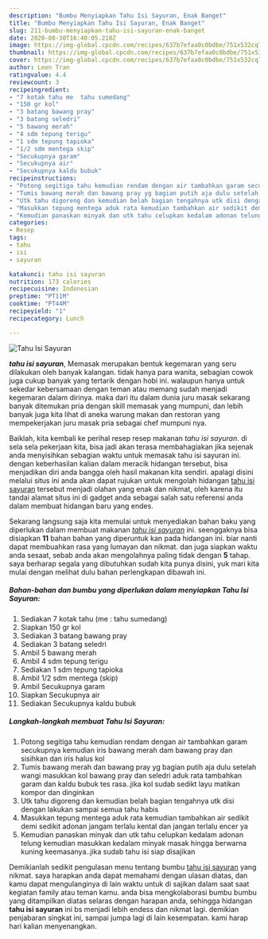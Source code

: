 ```yaml
---
description: "Bumbu Menyiapkan Tahu Isi Sayuran, Enak Banget"
title: "Bumbu Menyiapkan Tahu Isi Sayuran, Enak Banget"
slug: 211-bumbu-menyiapkan-tahu-isi-sayuran-enak-banget
date: 2020-08-30T16:40:05.210Z
image: https://img-global.cpcdn.com/recipes/637b7efaa0c0bdbe/751x532cq70/tahu-isi-sayuran-foto-resep-utama.jpg
thumbnail: https://img-global.cpcdn.com/recipes/637b7efaa0c0bdbe/751x532cq70/tahu-isi-sayuran-foto-resep-utama.jpg
cover: https://img-global.cpcdn.com/recipes/637b7efaa0c0bdbe/751x532cq70/tahu-isi-sayuran-foto-resep-utama.jpg
author: Leon Tran
ratingvalue: 4.4
reviewcount: 3
recipeingredient:
- "7 kotak tahu me  tahu sumedang"
- "150 gr kol"
- "3 batang bawang pray"
- "3 batang seledri"
- "5 bawang merah"
- "4 sdm tepung terigu"
- "1 sdm tepung tapioka"
- "1/2 sdm mentega skip"
- "Secukupnya garam"
- "Secukupnya air"
- "Secukupnya kaldu bubuk"
recipeinstructions:
- "Potong segitiga tahu kemudian rendam dengan air tambahkan garam secukupnya kemudian iris bawang merah dam bawang pray dan sisihkan dan iris halus kol"
- "Tumis bawang merah dan bawang pray yg bagian putih aja dulu setelah wangi masukkan kol bawang pray dan seledri aduk rata tambahkan garam dan kaldu bubuk tes rasa..jika kol sudab sedikt layu matikan kompor dan dinginkan"
- "Utk tahu digoreng dan kemudian belah bagian tengahnya utk disi dengan lakukan sampai semua tahu habis"
- "Masukkan tepung mentega aduk rata kemudian tambahkan air sedikit demi sedikit adonan jangam terlalu kental dan jangan terlalu encer ya"
- "Kemudian panaskan minyak dan utk tahu celupkan kedalam adonan telung kemudian masukkan kedalam minyak masak hingga berwarna kuning keemasanya..jika sudab tahu isi siap disajikan"
categories:
- Resep
tags:
- tahu
- isi
- sayuran

katakunci: tahu isi sayuran 
nutrition: 173 calories
recipecuisine: Indonesian
preptime: "PT11M"
cooktime: "PT44M"
recipeyield: "1"
recipecategory: Lunch

---
```



![Tahu Isi Sayuran](https://img-global.cpcdn.com/recipes/637b7efaa0c0bdbe/751x532cq70/tahu-isi-sayuran-foto-resep-utama.jpg)

<b><i>tahu isi sayuran</i></b>, Memasak merupakan bentuk kegemaran yang seru dilakukan oleh banyak kalangan. tidak hanya para wanita, sebagian cowok juga cukup banyak yang tertarik dengan hobi ini. walaupun hanya untuk sekedar kebersamaan dengan teman atau memang sudah menjadi kegemaran dalam dirinya. maka dari itu dalam dunia juru masak sekarang banyak ditemukan pria dengan skill memasak yang mumpuni, dan lebih banyak juga kita lihat di aneka warung makan dan restoran yang mempekerjakan juru masak pria sebagai chef mumpuni nya.



Baiklah, kita kembali ke perihal resep resep makanan <i>tahu isi sayuran</i>. di sela sela pekerjaan kita, bisa jadi akan terasa membahagiakan jika sejenak anda menyisihkan sebagian waktu untuk memasak tahu isi sayuran ini. dengan keberhasilan kalian dalam meracik hidangan tersebut, bisa menjadikan diri anda bangga oleh hasil makanan kita sendiri. apalagi disini melalui situs ini anda akan dapat rujukan untuk mengolah hidangan <u>tahu isi sayuran</u> tersebut menjadi olahan yang enak dan nikmat, oleh karena itu tandai alamat situs ini di gadget anda sebagai salah satu referensi anda dalam membuat hidangan baru yang endes.


Sekarang langsung saja kita memulai untuk menyediakan bahan baku yang diperlukan dalam membuat makanan <u><i>tahu isi sayuran</i></u> ini. seenggaknya bisa disiapkan <b>11</b> bahan bahan yang diperuntuk kan pada hidangan ini. biar nanti dapat membuahkan rasa yang lumayan dan nikmat. dan juga siapkan waktu anda sesaat, sebab anda akan mengolahnya paling tidak dengan <b>5</b> tahap. saya berharap segala yang dibutuhkan sudah kita punya disini, yuk mari kita mulai dengan melihat dulu bahan perlengkapan dibawah ini.

<!--inarticleads1-->

##### Bahan-bahan dan bumbu yang diperlukan dalam menyiapkan Tahu Isi Sayuran:

1. Sediakan 7 kotak tahu (me : tahu sumedang)
1. Siapkan 150 gr kol
1. Sediakan 3 batang bawang pray
1. Sediakan 3 batang seledri
1. Ambil 5 bawang merah
1. Ambil 4 sdm tepung terigu
1. Sediakan 1 sdm tepung tapioka
1. Ambil 1/2 sdm mentega (skip)
1. Ambil Secukupnya garam
1. Siapkan Secukupnya air
1. Sediakan Secukupnya kaldu bubuk




<!--inarticleads2-->

##### Langkah-langkah membuat Tahu Isi Sayuran:

1. Potong segitiga tahu kemudian rendam dengan air tambahkan garam secukupnya kemudian iris bawang merah dam bawang pray dan sisihkan dan iris halus kol
1. Tumis bawang merah dan bawang pray yg bagian putih aja dulu setelah wangi masukkan kol bawang pray dan seledri aduk rata tambahkan garam dan kaldu bubuk tes rasa..jika kol sudab sedikt layu matikan kompor dan dinginkan
1. Utk tahu digoreng dan kemudian belah bagian tengahnya utk disi dengan lakukan sampai semua tahu habis
1. Masukkan tepung mentega aduk rata kemudian tambahkan air sedikit demi sedikit adonan jangam terlalu kental dan jangan terlalu encer ya
1. Kemudian panaskan minyak dan utk tahu celupkan kedalam adonan telung kemudian masukkan kedalam minyak masak hingga berwarna kuning keemasanya..jika sudab tahu isi siap disajikan




Demikianlah sedikit pengulasan menu tentang bumbu <u>tahu isi sayuran</u> yang nikmat. saya harapkan anda dapat memahami dengan ulasan diatas, dan kamu dapat mengulanginya di lain waktu untuk di sajikan dalam saat saat kegiatan family atau teman kamu. anda bisa mengkolaborasi bumbu bumbu yang ditampilkan diatas selaras dengan harapan anda, sehingga hidangan <b>tahu isi sayuran</b> ini bs menjadi lebih endess dan nikmat lagi. demikian penjabaran singkat ini, sampai jumpa lagi di lain kesempatan. kami harap hari kalian menyenangkan.
